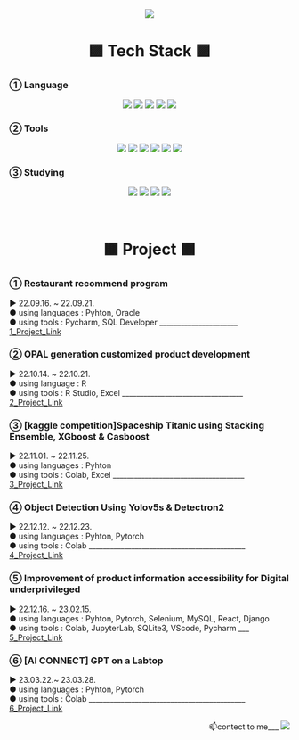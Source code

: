 
<!--
**xhdixhfl/xhdixhfl** is a ✨ _special_🌈🌈 ✨ repository because its `README.md` (this file) appears on your GitHub profile.


Here are some ideas to get you started:

- 🔭 I’m currently working on ...
- 🌱 I’m currently learning ...
- 👯 I’m looking to collaborate on ...
- 🤔 I’m looking for help with ...
- 💬 Ask me about ...
- 📫 How to reach me: ...
- 😄 Pronouns: ...
- ⚡ Fun fact: ...
-->
<div align=center>
  
  <img src="https://capsule-render.vercel.app/api?type=waving&color=auto&height=200&section=header&text=Océan%20GitHub&fontSize=90"/>
</div>
<div align=center>
  
  <h1>🟪 Tech Stack 🟪</h1>
  
</div>
  <h3> ① Language</h3>
 <div align=center>
  <img src="http://img.shields.io/badge/Python-3776AB?style=round&logo=Python&logoColor=white" />
  <img src="http://img.shields.io/badge/R-276DC3?style=round&logo=R&logoColor=white" />
  <img src="http://img.shields.io/badge/Django-092E20?style=round&logo=Django&logoColor=white" />
  <img src="http://img.shields.io/badge/Selenium-43B02A?style=round&logo=Selenium&logoColor=white" />
  <img src="http://img.shields.io/badge/MySQL-4479A1?style=round&logo=MySQL&logoColor=white" />
</div>

  <h3>② Tools</h3>
<div align=center>
  <img src="http://img.shields.io/badge/PyCharm-000000?style=round&logo=PyCharm&logoColor=white" />
  <img src="http://img.shields.io/badge/VSCode-007ACC?style=round&logo=VisualStudioCode&logoColor=white" />
  <img src="http://img.shields.io/badge/Atom-66595C?style=round&logo=Atom&logoColor=white" />
  <img src="http://img.shields.io/badge/Anaconda-44A833?style=round&logo=Anaconda&logoColor=white" />
  <img src="http://img.shields.io/badge/Jupyter-F37626?style=round&logo=Jupyter&logoColor=white" />
  <img src="http://img.shields.io/badge/CoLab-F9AB00?style=round&logo=googleColab&logoColor=white" />
</div>

  <h3>③ Studying</h3>
<div align=center>
  <img src="http://img.shields.io/badge/Java-007396?style=round&logo=Java&logoColor=white" />
  <img src="http://img.shields.io/badge/Flask-000000?style=round&logo=Flask&logoColor=white" />
  <img src="http://img.shields.io/badge/JavaScript-F7DF1E?style=round&logo=JavaScript&logoColor=white" />
  <img src="http://img.shields.io/badge/Oracle-F80000?style=round&logo=Oracle&logoColor=white" />
</div>
<br>
<br>

<div align=center>
 <h1>🟫 Project 🟫</h1>
 </div>
 
 <div >
  <h3>① Restaurant recommend program</h3>
  <p>
    ▶ 22.09.16. ~ 22.09.21. <br>
    ● using languages : Pyhton, Oracle <br>
    ● using tools : Pycharm, SQL Developer   ______________________
    <a href="https://github.com/xhdixhfl/JMT_restaurant_List.git">1_Project_Link</a>
     </p>
</div>

 <div>
  <h3>② OPAL generation customized product development</h3>
  <p>
    ▶ 22.10.14. ~ 22.10.21. <br>
    ● using language : R  <br>
    ● using tools : R Studio, Excel   __________________________________
  <a href=https://github.com/xhdixhfl/Retail-Data.git>2_Project_Link</a>
     </p>
</div>

 <div>
  <h3>③ [kaggle competition]Spaceship Titanic using Stacking Ensemble, XGboost & Casboost</h3>
  <p>
    ▶ 22.11.01. ~ 22.11.25. <br>
    ● using languages : Pyhton  <br>
    ● using tools : Colab, Excel  _____________________________________
  <a href=https://github.com/xhdixhfl/Spaceship_Titanic.git>3_Project_Link</a>
     </p>
</div>

<div>
  <h3>④ Object Detection Using Yolov5s & Detectron2</h3>
  <p>
    ▶ 22.12.12. ~ 22.12.23. <br>
    ● using languages : Pyhton, Pytorch  <br>
    ● using tools : Colab  ____________________________________________
<a href=https://github.com/xhdixhfl/DeepLearning-Project.git>4_Project_Link</a>
     </p>
</div>
  
 <div>
  <h3>⑤ Improvement of product information accessibility for Digital underprivileged </h3>
  <p>
    ▶ 22.12.16. ~ 23.02.15. <br>
    ● using languages : Pyhton, Pytorch, Selenium, MySQL, React, Django  <br>
    ● using tools : Colab, JupyterLab, SQLite3, VScode, Pycharm ___
<a href=https://github.com/xhdixhfl/Goggles_project.git>5_Project_Link</a>
     </p>
</div>
 
 <div>
  <h3>⑥ [AI CONNECT] GPT on a Labtop </h3>
  <p>
    ▶ 23.03.22.~ 23.03.28. <br>
    ● using languages : Pyhton, Pytorch  <br>
    ● using tools : Colab ____________________________________________
<a href=https://github.com/xhdixhfl/gpt.git>6_Project_Link</a>
     </p>
</div>

<div align=right>
  <p>📫contect to me___ 
  <a href=mailto:xhdixhfl@gmail.com>
    <img src="http://img.shields.io/badge/Gmail-d14836?style=flat-round&logo=Gmail&logoColor=yellow" /> 
  </a>
    </p>
</div>
